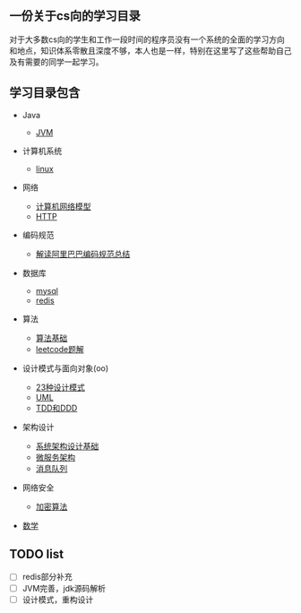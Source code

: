 ## 一份关于cs向的学习目录
对于大多数cs向的学生和工作一段时间的程序员没有一个系统的全面的学习方向和地点，知识体系零散且深度不够，本人也是一样，特别在这里写了这些帮助自己及有需要的同学一起学习。

## 学习目录包含
- Java
  - [JVM](https://github.com/zhaobaixing/JavaNotes/blob/master/notes/java/jvm.md)

- 计算机系统
  - [linux](https://github.com/zhaobaixing/JavaNotes/blob/master/notes/csos/linux.md)

- 网络
  - [计算机网络模型]()
  - [HTTP]()

- 编码规范
  - [解读阿里巴巴编码规范总结]()

- 数据库
  - [mysql](https://github.com/zhaobaixing/JavaNotes/blob/master/notes/database/mysql.md)
  - [redis](https://github.com/zhaobaixing/JavaNotes/blob/master/notes/database/redis.md)

- 算法
  - [算法基础]()
  - [leetcode题解]()

- 设计模式与面向对象(oo)
  - [23种设计模式]()
  - [UML]()
  - [TDD和DDD]()

- 架构设计
  - [系统架构设计基础]()
  - [微服务架构]()
  - [消息队列]()


- 网络安全
  - [加密算法]()

- [数学]()
## TODO list
- [ ] redis部分补充
- [ ] JVM完善，jdk源码解析
- [ ] 设计模式，重构设计